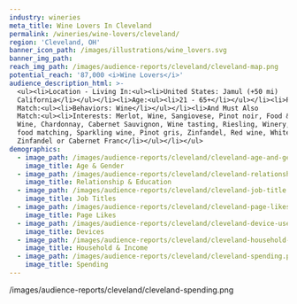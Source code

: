 ```yaml
---
industry: wineries
meta_title: Wine Lovers In Cleveland
permalink: /wineries/wine-lovers/cleveland/
region: 'Cleveland, OH'
banner_icon_path: /images/illustrations/wine_lovers.svg
banner_img_path:
reach_img_path: /images/audience-reports/cleveland/cleveland-map.png
potential_reach: '87,000 <i>Wine Lovers</i>'
audience_description_html: >-
  <ul><li>Location - Living In:<ul><li>United States: Jamul (+50 mi)
  California</li></ul></li><li>Age:<ul><li>21 - 65+</li></ul></li><li>People Who
  Match:<ul><li>Behaviors: Wine</li></ul></li><li>And Must Also
  Match:<ul><li>Interests: Merlot, Wine, Sangiovese, Pinot noir, Food &amp;
  Wine, Chardonnay, Cabernet Sauvignon, Wine tasting, Riesling, Winery, Wine and
  food matching, Sparkling wine, Pinot gris, Zinfandel, Red wine, White
  Zinfandel or Cabernet Franc</li></ul></li></ul>
demographics:
  - image_path: /images/audience-reports/cleveland/cleveland-age-and-gender.png
    image_title: Age & Gender
  - image_path: /images/audience-reports/cleveland/cleveland-relationship-education.png
    image_title: Relationship & Education
  - image_path: /images/audience-reports/cleveland/cleveland-job-title.png
    image_title: Job Titles
  - image_path: /images/audience-reports/cleveland/cleveland-page-likes.png
    image_title: Page Likes
  - image_path: /images/audience-reports/cleveland/cleveland-device-users.png
    image_title: Devices
  - image_path: /images/audience-reports/cleveland/cleveland-household-income.png
    image_title: Household & Income
  - image_path: /images/audience-reports/cleveland/cleveland-spending.png
    image_title: Spending
---
```



/images/audience-reports/cleveland/cleveland-spending.png